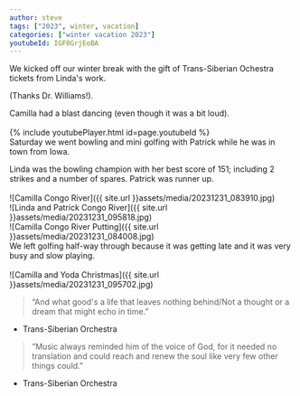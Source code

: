 ```yaml
---
author: steve
tags: ["2023", winter, vacation]
categories: ["winter vacation 2023"]
youtubeId: IGF0GrjEoBA
---
```


We kicked off our winter break with the gift of Trans-Siberian Ochestra tickets from Linda's work.  

(Thanks Dr. Williams!).  

Camilla had a blast dancing (even though it was a bit loud).  
<br/>
{% include youtubePlayer.html id=page.youtubeId %}
<br/>
Saturday we went bowling and mini golfing with Patrick while he was in town from Iowa.  

Linda was the bowling champion with her best score of 151; including 2 strikes and a number of spares. Patrick was runner up.  
<br/>
![Camilla Congo River]({{ site.url }}assets/media/20231231_083910.jpg)
<br/>
![Linda and Patrick Congo River]({{ site.url }}assets/media/20231231_095818.jpg)
<br/>
![Camilla Congo River Putting]({{ site.url }}assets/media/20231231_084008.jpg)
<br/>
We left golfing half-way through because it was getting late and it was very busy and slow playing.  
<br/>
![Camilla and Yoda Christmas]({{ site.url }}assets/media/20231231_095702.jpg)
<br/>
> “And what good's a life that leaves nothing behind/Not a thought or a dream that might echo in time.”  

- Trans-Siberian Orchestra  

> “Music always reminded him of the voice of God, for it needed no translation and could reach and renew the soul like very few other things could.”  

- Trans-Siberian Orchestra  
